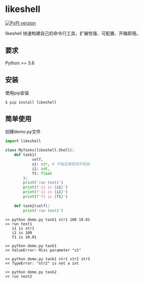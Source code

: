 # likeshell

[![PyPI version](https://badge.fury.io/py/likeshell.svg)](https://badge.fury.io/py/likeshell)

likeshell 快速构建自己的命令行工具，扩展性强、可配置、开箱即用。

## 要求

Python >= 3.6

## 安装

使用pip安装

```shell script
$ pip install likeshell
```


## 简单使用

创建demo.py文件

```python
import likeshell

class MyTasks(likeshell.Shell):
    def task1(
            self,
            s1: str, # 不指定类型则不校验
            i1: int,
            f1: float
        ):
        print('run test1')
        print(f's1 is {s1}')
        print(f'i1 is {i1}')
        print(f'f1 is {f1}')
    
    def task2(self):
        print('run test2')

```

```shell script
>> python demo.py task1 str1 100 10.01
<< run test1
   s1 is str1
   i1 is 100
   f1 is 10.01

>> python demo.py task1
<< ValueError: Miss parameter "s1"

>> python demo.py task1 str1 str2 str3
<< TypeError: "str2" is not a int

>> python demo.py task2
<< run test2


```
